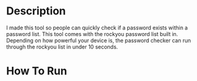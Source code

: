 # Description
I made this tool so people can quickly check if a password exists within a password list.
This tool comes with the rockyou password list built in.
Depending on how powerful your device is, the password checker can run through the rockyou list in under 10 seconds.
# How To Run
